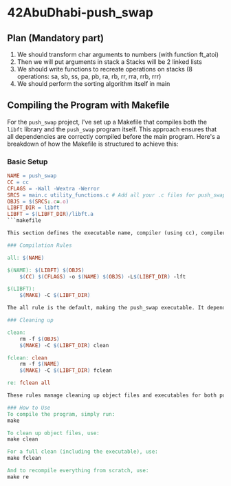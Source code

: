 # 42AbuDhabi-push_swap

## Plan (Mandatory part)

1) We should transform char arguments to numbers (with function ft_atoi)
2) Then we will put arguments in stack a
   Stacks will be 2 linked lists
3) We should write functions to recreate operations on stacks (8 operations: sa, sb, ss, pa, pb, ra, rb, rr, rra, rrb, rrr)
4) We should perform the sorting algorithm itself in main

## Compiling the Program with Makefile

For the `push_swap` project, I've set up a Makefile that compiles both the `libft` library and the `push_swap` program itself. This approach ensures that all dependencies are correctly compiled before the main program. Here's a breakdown of how the Makefile is structured to achieve this:

### Basic Setup

```makefile
NAME = push_swap
CC = cc
CFLAGS = -Wall -Wextra -Werror
SRCS = main.c utility_functions.c # Add all your .c files for push_swap here
OBJS = $(SRCS:.c=.o)
LIBFT_DIR = libft
LIBFT = $(LIBFT_DIR)/libft.a
```makefile

This section defines the executable name, compiler (using cc), compiler flags, source files, and object files for push_swap. It also specifies the location and target for the libft library.

### Compilation Rules

all: $(NAME)

$(NAME): $(LIBFT) $(OBJS)
	$(CC) $(CFLAGS) -o $(NAME) $(OBJS) -L$(LIBFT_DIR) -lft

$(LIBFT):
	$(MAKE) -C $(LIBFT_DIR)

The all rule is the default, making the push_swap executable. It depends on the $(LIBFT) rule to compile the libft library before compiling the push_swap sources. The $(NAME) rule then links the object files with the libft library.

### Cleaning up

clean:
	rm -f $(OBJS)
	$(MAKE) -C $(LIBFT_DIR) clean

fclean: clean
	rm -f $(NAME)
	$(MAKE) -C $(LIBFT_DIR) fclean

re: fclean all

These rules manage cleaning up object files and executables for both push_swap and libft, ensuring a clean working environment.

### How to Use
To compile the program, simply run:
make

To clean up object files, use:
make clean

For a full clean (including the executable), use:
make fclean

And to recompile everything from scratch, use:
make re

